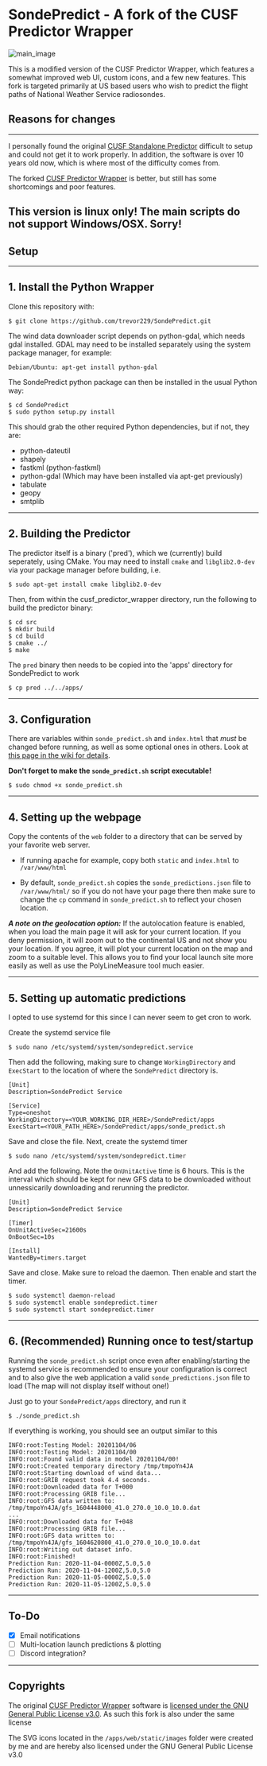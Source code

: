 # SondePredict - A fork of the CUSF Predictor Wrapper
![main_image](https://github.com/trevor229/SondePredict/blob/master/main_image.png)

This is a modified version of the CUSF Predictor Wrapper, which features a somewhat improved web UI, custom icons, and a few new features. This fork is targeted primarily at US based users who wish to predict the flight paths of National Weather Service radiosondes.

## Reasons for changes
------

I personally found the original [CUSF Standalone Predictor](https://github.com/jonsowman/cusf-standalone-predictor/) difficult to setup and could not get it to work properly. In addition, the software is over 10 years old now, which is where most of the difficulty comes from. 

The forked [CUSF Predictor Wrapper](https://github.com/darksidelemm/cusf_predictor_wrapper) is better, but still has some shortcomings and poor features. 


## This version is linux only! The main scripts do not support Windows/OSX. Sorry!

## Setup
------
## 1. Install the Python Wrapper
Clone this repository with:
```
$ git clone https://github.com/trevor229/SondePredict.git
```

The wind data downloader script depends on python-gdal, which needs gdal installed.
GDAL may need to be installed separately using the system package manager, for example:
```
Debian/Ubuntu: apt-get install python-gdal
```

The SondePredict python package can then be installed in the usual Python way:
```
$ cd SondePredict
$ sudo python setup.py install
```

This should grab the other required Python dependencies, but if not, they are:
 * python-dateutil
 * shapely
 * fastkml (python-fastkml)
 * python-gdal (Which may have been installed via apt-get previously)
 * tabulate
 * geopy
 * smtplib
---
## 2. Building the Predictor
The predictor itself is a binary ('pred'), which we (currently) build seperately, using CMake.
You may need to install `cmake` and `libglib2.0-dev` via your package manager before building, i.e.
```
$ sudo apt-get install cmake libglib2.0-dev
```

Then, from within the cusf_predictor_wrapper directory, run the following to build the predictor binary:

```
$ cd src
$ mkdir build
$ cd build
$ cmake ../
$ make
```

The `pred` binary then needs to be copied into the 'apps' directory for SondePredict to work
```
$ cp pred ../../apps/
```
---
## 3. Configuration
There are variables within `sonde_predict.sh` and `index.html` that *must* be changed before running, as well as some optional ones in others. Look at [this page in the wiki for details](https://github.com/trevor229/SondePredict/wiki/Configuration).

**Don't forget to make the `sonde_predict.sh` script executable!**

```
$ sudo chmod +x sonde_predict.sh
```

---
## 4. Setting up the webpage
Copy the contents of the `web` folder to a directory that can be served by your favorite web server.

  * If running apache for example, copy both `static` and `index.html` to `/var/www/html` 

  * By default, `sonde_predict.sh` copies the `sonde_predictions.json` file to `/var/www/html/` so if you do not have your page there then make sure to change the `cp` command in `sonde_predict.sh` to reflect your chosen location.

***A note on the geolocation option:*** If the autolocation feature is enabled, when you load the main page it will ask for your current location. If you deny permission, it will zoom out to the continental US and not show you your location. If you agree, it will plot your current location on the map and zoom to a suitable level. This allows you to find your local launch site more easily as well as use the PolyLineMeasure tool much easier.

---
## 5. Setting up automatic predictions
I opted to use systemd for this since I can never seem to get cron to work. 

Create the systemd service file
```
$ sudo nano /etc/systemd/system/sondepredict.service
```
Then add the following, making sure to change `WorkingDirectory` and `ExecStart` to the location of where the `SondePredict` directory is.
```
[Unit]
Description=SondePredict Service

[Service]
Type=oneshot
WorkingDirectory=<YOUR_WORKING_DIR_HERE>/SondePredict/apps
ExecStart=<YOUR_PATH_HERE>/SondePredict/apps/sonde_predict.sh
```
Save and close the file. Next, create the systemd timer

```
$ sudo nano /etc/systemd/system/sondepredict.timer
```
And add the following. Note the `OnUnitActive` time is 6 hours. This is the interval which should be kept for new GFS data to be downloaded without unnessicarily downloading and rerunning the predictor.
```
[Unit]
Description=SondePredict Service

[Timer]
OnUnitActiveSec=21600s
OnBootSec=10s

[Install]
WantedBy=timers.target
```
Save and close. Make sure to reload the daemon. Then enable and start the timer.

```
$ sudo systemctl daemon-reload
$ sudo systemctl enable sondepredict.timer
$ sudo systemctl start sondepredict.timer
```
---
## 6. (Recommended) Running once to test/startup
Running the `sonde_predict.sh` script once even after enabling/starting the systemd service is recommended to ensure your configuration is correct and to also give the web application a valid `sonde_predictions.json` file to load (The map will not display itself without one!)

Just go to your `SondePredict/apps` directory, and run it

```
$ ./sonde_predict.sh
```
If everything is working, you should see an output similar to this
```
INFO:root:Testing Model: 20201104/06
INFO:root:Testing Model: 20201104/00
INFO:root:Found valid data in model 20201104/00!
INFO:root:Created temporary directory /tmp/tmpoYn4JA
INFO:root:Starting download of wind data...
INFO:root:GRIB request took 4.4 seconds.
INFO:root:Downloaded data for T+000
INFO:root:Processing GRIB file...
INFO:root:GFS data written to: /tmp/tmpoYn4JA/gfs_1604448000_41.0_270.0_10.0_10.0.dat
...
INFO:root:Downloaded data for T+048
INFO:root:Processing GRIB file...
INFO:root:GFS data written to: /tmp/tmpoYn4JA/gfs_1604620800_41.0_270.0_10.0_10.0.dat
INFO:root:Writing out dataset info.
INFO:root:Finished!
Prediction Run: 2020-11-04-0000Z,5.0,5.0
Prediction Run: 2020-11-04-1200Z,5.0,5.0
Prediction Run: 2020-11-05-0000Z,5.0,5.0
Prediction Run: 2020-11-05-1200Z,5.0,5.0
```
---
## To-Do
- [x] Email notifications
- [ ] Multi-location launch predictions & plotting
- [ ] Discord integration?

---
## Copyrights
The original [CUSF Predictor Wrapper](https://github.com/darksidelemm/cusf_predictor_wrapper) software is [licensed under the GNU General Public License v3.0](https://github.com/darksidelemm/cusf_predictor_wrapper/blob/master/LICENSE). As such this fork is also under the same license

The SVG icons located in the `/apps/web/static/images` folder were created by me and are hereby also licensed under the GNU General Public License v3.0


